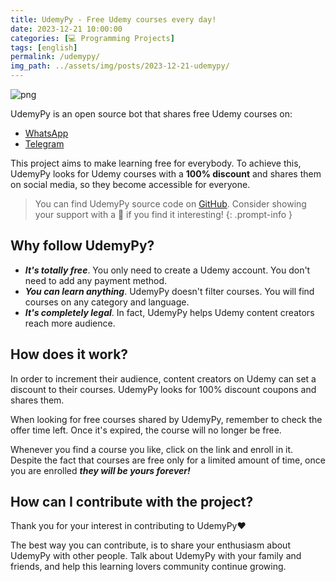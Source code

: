 ```yaml
---
title: UdemyPy - Free Udemy courses every day!
date: 2023-12-21 10:00:00
categories: [💻 Programming Projects]
tags: [english]
permalink: /udemypy/
img_path: ../assets/img/posts/2023-12-21-udemypy/
---
```


![png](heading.png)

UdemyPy is an open source bot that shares free Udemy courses on:
- [WhatsApp](https://www.whatsapp.com/channel/0029VaHwvWZ7NoZsk8UOUl0z)
- [Telegram](https://t.me/freecourses000)

This project aims to make learning free for everybody. To achieve this, UdemyPy
looks for Udemy courses with a **100% discount** and shares them on social media,
so they become accessible for everyone.

> You can find UdemyPy source code on [GitHub](https://github.com/dylannalex/udemypy). Consider showing your support with a 🌟 if you find it interesting!
{: .prompt-info }

## Why follow UdemyPy?

- ***It's totally free***. You only need to create a Udemy account. You don't
  need to add any payment method.
- ***You can learn anything***. UdemyPy doesn't filter courses. You will find
  courses on any category and language.
- ***It's completely legal***. In fact, UdemyPy helps Udemy content creators
  reach more audience.

## How does it work?

In order to increment their audience, content creators on Udemy can set a discount
to their courses. UdemyPy looks for 100% discount coupons and shares them.  

When looking for free courses shared by UdemyPy, remember to check the offer time
left. Once it's expired, the course will no longer be free.

Whenever you find a course you like, click on the link and enroll in it. Despite
the fact that courses are free only for a limited amount of time, once you are
enrolled ***they will be yours forever!***

## How can I contribute with the project?

Thank you for your interest in contributing to UdemyPy❤️

The best way you can contribute, is to share your enthusiasm about UdemyPy with
other people. Talk about UdemyPy with your family and friends, and help this
learning lovers community continue growing.

